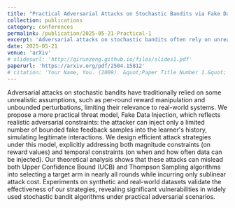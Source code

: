 ```yaml
---
title: "Practical Adversarial Attacks on Stochastic Bandits via Fake Data Injection"
collection: publications
category: conferences
permalink: /publication/2025-05-21-Practical-1
excerpt: 'Adversarial attacks on stochastic bandits often rely on unrealistic assumptions, such as unbounded perturbations or per-round reward manipulation, limiting their practical applicability. This work introduces Fake Data Injection, a novel threat model where adversaries inject a limited number of bounded fake feedback samples into the learner’s history, mimicking legitimate interactions. We design efficient attack strategies that respect real-world constraints—bounded reward magnitudes and restricted injection frequency—and theoretically demonstrate their ability to deceive both UCB and Thompson Sampling algorithms into persistently selecting a target arm with only sublinear attack cost. Empirical results on synthetic and real-world datasets confirm the vulnerabilities of widely used bandit algorithms under this practical adversarial scenario.'
date: 2025-05-21
venue: 'arXiv'
# slidesurl: 'http://qirunzeng.github.io/files/slides1.pdf'
paperurl: 'https://arxiv.org/pdf/2504.15812'
# citation: 'Your Name, You. (2009). &quot;Paper Title Number 1.&quot; <i>Journal 1</i>. 1(1).'
---
```


Adversarial attacks on stochastic bandits have traditionally relied on some unrealistic assumptions, such as per-round reward manipulation and unbounded perturbations, limiting their relevance to real-world systems.
We propose a more practical threat model, Fake Data Injection, which reflects realistic adversarial constraints: the attacker can inject only a limited number of bounded fake feedback samples into the learner's history, simulating legitimate interactions.
We design efficient attack strategies under this model, explicitly addressing both magnitude constraints (on reward values) and temporal constraints (on when and how often data can be injected).
Our theoretical analysis shows that these attacks can mislead both Upper Confidence Bound (UCB) and Thompson Sampling algorithms into selecting a target arm in nearly all rounds while incurring only sublinear attack cost. Experiments on synthetic and real-world datasets validate the effectiveness of our strategies, revealing significant vulnerabilities in widely used stochastic bandit algorithms under practical adversarial scenarios.